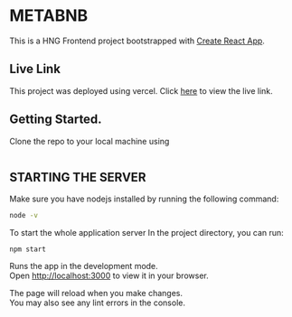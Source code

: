 # METABNB

This is a HNG Frontend project bootstrapped with [Create React App](https://github.com/facebook/create-react-app).

## Live Link 

This project was deployed using vercel. Click [here](hng-metabnb.vercel.app) to view the live link.

## Getting Started.

Clone the repo to your local machine using 

```git clone https://github.com/destinyarupi/HNG-task-3.git
```

## STARTING THE SERVER

Make sure you have nodejs installed by running the following command:

```bash
node -v
```

To start the whole application server In the project directory, you can run:

`npm start`

Runs the app in the development mode.\
Open [http://localhost:3000](http://localhost:3000) to view it in your browser.

The page will reload when you make changes.\
You may also see any lint errors in the console.
